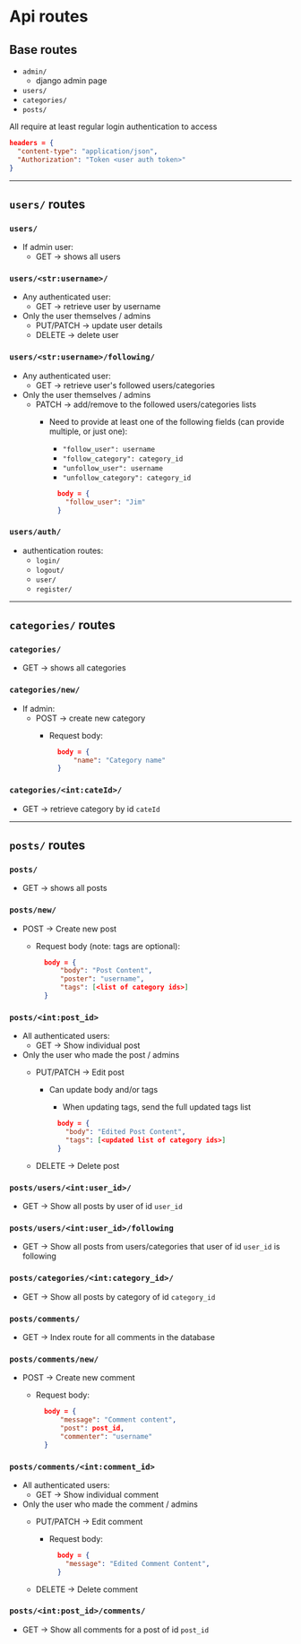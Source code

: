 # Api routes

## Base routes

- `admin/`
  - django admin page
- `users/`
- `categories/`
- `posts/`

All require at least regular login authentication to access

```JSON
headers = {
  "content-type": "application/json",
  "Authorization": "Token <user auth token>"
}

```

---

## `users/` routes

### `users/`

- If admin user:
  - GET -> shows all users

### `users/<str:username>/`

- Any authenticated user:
  - GET -> retrieve user by username
- Only the user themselves / admins
  - PUT/PATCH -> update user details
  - DELETE -> delete user

### `users/<str:username>/following/`

- Any authenticated user:
  - GET -> retrieve user's followed users/categories
- Only the user themselves / admins
  - PATCH -> add/remove to the followed users/categories lists
    - Need to provide at least one of the following fields (can provide multiple, or just one):
      - `"follow_user": username`
      - `"follow_category": category_id`
      - `"unfollow_user": username`
      - `"unfollow_category": category_id`

      ```JSON
        body = {
          "follow_user": "Jim"
        }
      ```

### `users/auth/`

- authentication routes:
  - `login/`
  - `logout/`
  - `user/`
  - `register/`

---

## `categories/` routes

### `categories/`
  
- GET -> shows all categories

### `categories/new/`

- If admin:
  - POST -> create new category
    - Request body:

      ```JSON
        body = {
            "name": "Category name"
        }
      ```

### `categories/<int:cateId>/`

- GET -> retrieve category by id `cateId`

---

## `posts/` routes

### `posts/`

- GET -> shows all posts

### `posts/new/`

- POST -> Create new post
  - Request body (note: tags are optional):

    ```JSON
      body = {
          "body": "Post Content",
          "poster": "username",
          "tags": [<list of category ids>]
      }
    ```

### `posts/<int:post_id>`

- All authenticated users:
  - GET -> Show individual post
- Only the user who made the post / admins
  - PUT/PATCH -> Edit post
    - Can update body and/or tags
      - When updating tags, send the full updated tags list

      ```JSON
        body = {
          "body": "Edited Post Content",
          "tags": [<updated list of category ids>]
        }
      ```

  - DELETE -> Delete post

### `posts/users/<int:user_id>/`

- GET -> Show all posts by user of id `user_id`

### `posts/users/<int:user_id>/following`

- GET -> Show all posts from users/categories that user of id `user_id` is following

### `posts/categories/<int:category_id>/`

- GET -> Show all posts by category of id `category_id`

### `posts/comments/`

- GET -> Index route for all comments in the database

### `posts/comments/new/`

- POST -> Create new comment
  - Request body:

    ```JSON
      body = {
          "message": "Comment content",
          "post": post_id,
          "commenter": "username"
      }
    ```

### `posts/comments/<int:comment_id>`

- All authenticated users:
  - GET -> Show individual comment
- Only the user who made the comment / admins
  - PUT/PATCH -> Edit comment
    - Request body:

      ```JSON
        body = {
          "message": "Edited Comment Content",
        }
      ```

  - DELETE -> Delete comment

### `posts/<int:post_id>/comments/`
  
- GET -> Show all comments for a post of id `post_id`
